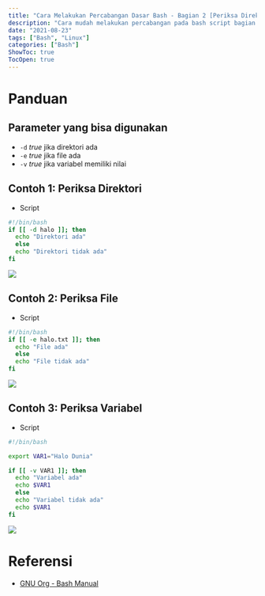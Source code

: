 ```yaml
---
title: "Cara Melakukan Percabangan Dasar Bash - Bagian 2 [Periksa Direktori, File, & Variabel]"
description: "Cara mudah melakukan percabangan pada bash script bagian 2"
date: "2021-08-23"
tags: ["Bash", "Linux"]
categories: ["Bash"]
ShowToc: true
TocOpen: true
---
```


# Panduan
## Parameter yang bisa digunakan
- `-d` _true_ jika direktori ada
- `-e` _true_ jika file ada
- `-v` _true_ jika variabel memiliki nilai

## Contoh 1: Periksa Direktori
* Script
```bash
#!/bin/bash
if [[ -d halo ]]; then
  echo "Direktori ada"
  else
  echo "Direktori tidak ada"
fi
```
![](/images/perulangan-bagian2-direktori.png)

## Contoh 2: Periksa File
* Script
```bash
#!/bin/bash
if [[ -e halo.txt ]]; then
  echo "File ada"
  else
  echo "File tidak ada"
fi
```
![](/images/perulangan-bagian2-file.png)

## Contoh 3: Periksa Variabel
* Script
```bash
#!/bin/bash

export VAR1="Halo Dunia"

if [[ -v VAR1 ]]; then
  echo "Variabel ada"
  echo $VAR1
  else
  echo "Variabel tidak ada"
  echo $VAR1
fi
```
![](/images/perulangan-bagian2-variabel.png)

# Referensi
- [GNU Org - Bash Manual](https://www.gnu.org/software/bash/manual/html_node/Bash-Conditional-Expressions.html)